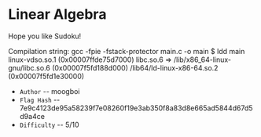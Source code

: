 # Linear Algebra

Hope you like Sudoku!


Compilation string: gcc -fpie -fstack-protector main.c -o main
$ ldd main
	linux-vdso.so.1 (0x00007ffde75d7000)
	libc.so.6 => /lib/x86_64-linux-gnu/libc.so.6 (0x00007f5fd188d000)
	/lib64/ld-linux-x86-64.so.2 (0x00007f5fd1e30000)



* `Author` -- moogboi
* `Flag Hash` -- 7e9c4123de95a58239f7e08260f19e3ab350f8a83d8e665ad5844d67d5d9a4ce
* `Difficulty` -- 5/10